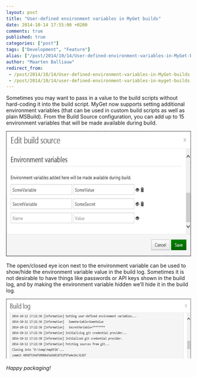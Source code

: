 ```yaml
---
layout: post
title: "User-defined environment variables in MyGet builds"
date: 2014-10-14 17:55:00 +0200
comments: true
published: true
categories: ["post"]
tags: ["Development", "Feature"]
alias: ["/post/2014/10/14/User-defined-environment-variables-in-MyGet-builds.aspx", "/post/2014/10/14/user-defined-environment-variables-in-myget-builds.aspx"]
author: "Maarten Balliauw"
redirect_from:
 - /post/2014/10/14/User-defined-environment-variables-in-MyGet-builds.aspx.html
 - /post/2014/10/14/user-defined-environment-variables-in-myget-builds.aspx.html
---
```


<p>Sometimes you may want to pass in a value to the build scripts without hard-coding it into the build script. MyGet now supports setting additional environment variables (that can be used in custom build scripts as well as plain MSBuild). From the Build Source configuration, you can add up to 15 environment variables that will be made available during build.</p> <p><a href="/images/image_112.png"><img width="640" height="341" title="Edit environment variables" style="border: 0px currentColor; padding-top: 0px; padding-right: 0px; padding-left: 0px; display: inline; background-image: none;" alt="Edit environment variables" src="/images/image_thumb_110.png" border="0"></a></p> <p>The open/closed eye icon next to the environment variable can be used to show/hide the environment variable value in the build log. Sometimes it is not desirable to have things like passwords or API keys shown in the build log, and by making the environment variable hidden we’ll hide it in the build log.</p> <p><a href="/images/image_113.png"><img width="640" height="163" title="Shown in build log" style="border: 0px currentColor; padding-top: 0px; padding-right: 0px; padding-left: 0px; display: inline; background-image: none;" alt="Shown in build log" src="/images/image_thumb_111.png" border="0"></a></p> <p><em>Happy packaging!</em></p>



